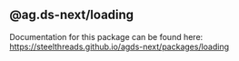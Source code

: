 ## @ag.ds-next/loading

Documentation for this package can be found here: https://steelthreads.github.io/agds-next/packages/loading
